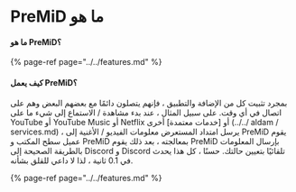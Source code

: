 # PreMiD ما هو

#### ما هو PreMiD؟

{% page-ref page="../../features.md" %}

#### كيف يعمل PreMiD؟

بمجرد تثبيت كل من الإضافة والتطبيق ، فإنهم يتصلون دائمًا مع بعضهم البعض وهم على اتصال في أي وقت. على سبيل المثال ، عند بدء مشاهدة / الاستماع إلى شيء ما على YouTube أو YouTube Music أو Netflix أو [خدمات معتمدة] أخرى (../../ aldam / services.md) ، يرسل امتداد المستعرض معلومات الفيديو / الأغنية إلى PreMiD يقوم عميل سطح المكتب و PreMiD بمعالجته ، بعد ذلك يقوم PreMiD بإرسال المعلومات بالطريقة الصحيحة إلى Discord و Discord تلقائيًا بتعيين حالتك. حسنًا ، كل هذا يحدث في 0.1 ثانية ، لذا لا داعي للقلق بشأنه.

{% page-ref page="../../features.md" %}


